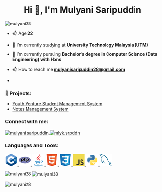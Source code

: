 <h1 align="center">Hi 👋, I'm Mulyani Saripuddin</h1>
<p align="left"> <img src="https://komarev.com/ghpvc/?username=mulyani28&label=Profile%20views&color=0e75b6&style=flat" alt="mulyani28" /> </p>

- 📫 Age **22**  

- 🔭 I’m currently studying at **University Technology Malaysia (UTM)**  

- 🌱 I’m currently pursuing **Bachelor's degree in Computer Science (Data Engineering) with Hons**  

- 📫 How to reach me **mulyanisaripuddin28@gmail.com**
- 
<h3 align="left">🚀 Projects:</h3>
<ul>
  <li><a href="https://github.com/mulyani28/Youth-Venture">Youth Venture Student Management System</a></li>
  <li><a href="https://github.com/mulyani28/Notes-Management-System">Notes Management System</a></li>
</ul>

<h3 align="left">Connect with me:</h3>
<p align="left">
<a href="https://www.linkedin.com/in/mulyani-saripuddin-387684261" target="blank">
  <img align="center" src="https://raw.githubusercontent.com/rahuldkjain/github-profile-readme-generator/master/src/images/icons/Social/linked-in-alt.svg" alt="mulyani saripuddin" height="30" width="40" />
</a>
<a href="https://instagram.com/mlyk.srpddn" target="blank">
  <img align="center" src="https://raw.githubusercontent.com/rahuldkjain/github-profile-readme-generator/master/src/images/icons/Social/instagram.svg" alt="mlyk.srpddn" height="30" width="40" />
</a>
</p>

<h3 align="left">Languages and Tools:</h3>
<p align="left">
  <a href="https://www.w3schools.com/cpp/" target="_blank" rel="noreferrer"> 
    <img src="https://raw.githubusercontent.com/devicons/devicon/master/icons/cplusplus/cplusplus-original.svg" alt="cplusplus" width="40" height="40"/> 
  </a> 
  <a href="https://www.php.net/" target="_blank" rel="noreferrer"> 
    <img src="https://raw.githubusercontent.com/devicons/devicon/master/icons/php/php-original.svg" alt="php" width="40" height="40"/> 
  </a> 
  <a href="https://www.java.com" target="_blank" rel="noreferrer"> 
    <img src="https://raw.githubusercontent.com/devicons/devicon/master/icons/java/java-original.svg" alt="java" width="40" height="40"/> 
  </a> 
  <a href="https://developer.mozilla.org/en-US/docs/Web/HTML" target="_blank" rel="noreferrer"> 
    <img src="https://raw.githubusercontent.com/devicons/devicon/master/icons/html5/html5-original.svg" alt="html" width="40" height="40"/> 
  </a> 
  <a href="https://developer.mozilla.org/en-US/docs/Web/CSS" target="_blank" rel="noreferrer"> 
    <img src="https://raw.githubusercontent.com/devicons/devicon/master/icons/css3/css3-original.svg" alt="css" width="40" height="40"/> 
  </a> 
  <a href="https://developer.mozilla.org/en-US/docs/Web/JavaScript" target="_blank" rel="noreferrer"> 
    <img src="https://raw.githubusercontent.com/devicons/devicon/master/icons/javascript/javascript-original.svg" alt="javascript" width="40" height="40"/> 
  </a> 
  <a href="https://www.python.org/" target="_blank" rel="noreferrer"> 
    <img src="https://raw.githubusercontent.com/devicons/devicon/master/icons/python/python-original.svg" alt="python" width="40" height="40"/> 
  </a> 
  <a href="https://www.mysql.com/" target="_blank" rel="noreferrer"> 
    <img src="https://raw.githubusercontent.com/devicons/devicon/master/icons/mysql/mysql-original.svg" alt="sql" width="40" height="40"/> 
  </a> 

</p>

<p><img align="left" src="https://github-readme-stats.vercel.app/api/top-langs?username=mulyani28&show_icons=true&locale=en&layout=compact" alt="mulyani28" /></p>

<p>&nbsp;<img align="center" src="https://github-readme-stats.vercel.app/api?username=mulyani28&show_icons=true&locale=en" alt="mulyani28" /></p>

<p><img align="center" src="https://github-readme-streak-stats.herokuapp.com/?user=mulyani28&" alt="mulyani28" /></p>
